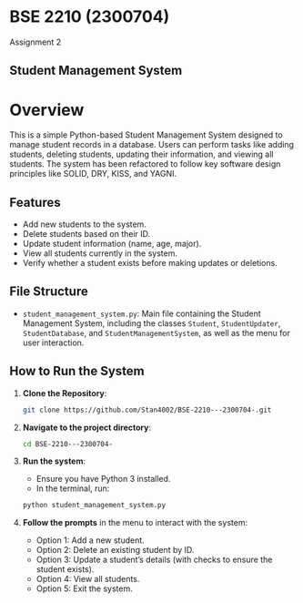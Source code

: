 # BSE 2210  (2300704)
 Assignment 2

## Student Management System

# Overview
This is a simple Python-based Student Management System designed to manage student records in a database. Users can perform tasks like adding students, deleting students, updating their information, and viewing all students. The system has been refactored to follow key software design principles like SOLID, DRY, KISS, and YAGNI.

## Features

- Add new students to the system.
- Delete students based on their ID.
- Update student information (name, age, major).
- View all students currently in the system.
- Verify whether a student exists before making updates or deletions.

## File Structure

- `student_management_system.py`: Main file containing the Student Management System, including the classes `Student`, `StudentUpdater`, `StudentDatabase`, and `StudentManagementSystem`, as well as the menu for user interaction.

## How to Run the System

1. **Clone the Repository**:
    ```bash
    git clone https://github.com/Stan4002/BSE-2210---2300704-.git
    ```
2. **Navigate to the project directory**:
    ```bash
    cd BSE-2210---2300704-
    ```
3. **Run the system**:
    - Ensure you have Python 3 installed.
    - In the terminal, run:
    ```bash
    python student_management_system.py
    ```

4. **Follow the prompts** in the menu to interact with the system:
    - Option 1: Add a new student.
    - Option 2: Delete an existing student by ID.
    - Option 3: Update a student’s details (with checks to ensure the student exists).
    - Option 4: View all students.
    - Option 5: Exit the system.







